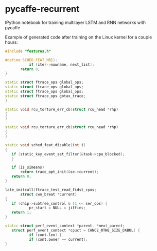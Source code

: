 # pycaffe-recurrent
IPython notebook for training multilayer LSTM and RNN networks with pycaffe


Example of generated code after training on the Linux kernel for a couple hours:
 ``` cpp
#include "features.h"

#define SCHED_FEAT_NR]);
			if (iter->nowname, next_list);
		return 0;
}

static struct ftrace_ops global_ops;
static struct ftrace_ops global_ops;
static struct ftrace_ops global_ops;
static struct ftrace_ops gotax_trace;
}

static void rcu_torture_err_cb(struct rcu_head *rhp)
{
}

static void rcu_torture_err_cb(struct rcu_head *rhp)
{
}

static void sched_feat_disable(int i)
{
	if (static_key_event_set_filter(&task->cpu_blocked);
	}

	if (is_simeans)
		return trace_opt_init(&se->current);
	return 0;
}

late_initcall(ftrace_test_read_fidst_cpus;
		struct cwn_breat *current)
{
	if (chip->subtree_control & (1 << ser_ops) {
			pr_start = NULL = jiffies;
	return 1;
}

static struct perf_event_context *parent, *next_parent;
	struct perf_event_context *cpuct = CANCE_OTHE_SIZE_DABUL) {
			if (cont.len) {
			if (cont.owner == current);
}
```
